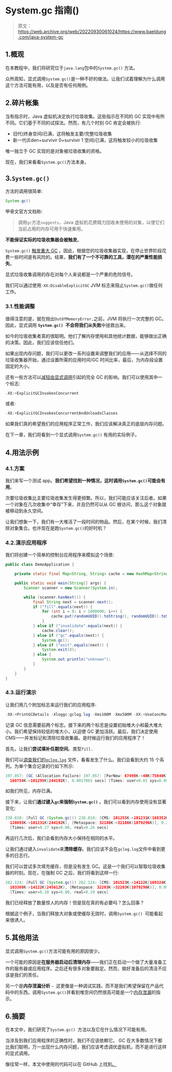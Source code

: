 # System.gc 指南()

> 原文：<https://web.archive.org/web/20220930061024/https://www.baeldung.com/java-system-gc>

## 1.概观

在本教程中，我们将研究位于`java.lang`包中的`System.gc()` 方法。

众所周知，显式调用`System.gc()`是一种不好的做法。让我们试着理解为什么调用这个方法可能有用，以及是否有任何用例。

## 2.碎片帐集

当有指示时，Java 虚拟机决定执行垃圾收集。这些指示在不同的 GC 实现中有所不同。它们基于不同的试探法。然而，有几个时刻 GC 肯定会被执行:

*   旧代(终身空间)已满，这将触发主要/完整垃圾收集
*   新一代(Eden+survivir 0+survivir 1 空间)已满，这将触发较小的垃圾收集

唯一独立于 GC 实现的是对象被垃圾收集的资格。

现在，我们来看看`System.gc()`方法本身。

## 3.`System.gc()`

方法的调用很简单:

```java
System.gc()
```

甲骨文官方文档称:

> 调用`gc`方法`suggests`，Java 虚拟机花费精力回收未使用的对象，以使它们当前占用的内存可用于快速重用。

**不能保证实际的垃圾收集器会被触发**。

`System.gc()` [触发重大 GC](https://web.archive.org/web/20220926184331/https://www.oracle.com/java/technologies/javase/gc-tuning-6.html#other_considerations) 。因此，根据您的垃圾收集器实现，在停止世界阶段花费一些时间是有风险的。结果，**我们有了一个不可靠的工具，潜在的严重性能损失**。

显式垃圾收集调用的存在对每个人来说都是一个严重的危险信号。

我们可以通过使用`-XX:DisableExplicitGC` JVM 标志来阻止`System.gc()`做任何工作。

### 3.1.性能调整

值得注意的是，就在抛出`OutOfMemoryError,`之前，JVM 将执行一次完整的 GC。因此，显式调用 **`System.gc() `不会将我们从失败**中拯救出来。

如今的垃圾收集者真的很聪明。他们了解内存使用和其他统计数据，能够做出正确的决策。因此，我们应该信任他们。

如果出现内存问题，我们可以更改一系列设置来调整我们的应用——从选择不同的垃圾收集器开始，通过设置所需的应用时间/GC 时间比率，最后，为内存段设置固定的大小。

还有一些方法可以[减轻由显式调用](https://web.archive.org/web/20220926184331/https://docs.oracle.com/javase/8/docs/technotes/guides/vm/cms-6.html)引起的完全 GC 的影响。我们可以使用其中一个标志:

```java
-XX:+ExplicitGCInvokesConcurrent
```

或者:

```java
-XX:+ExplicitGCInvokesConcurrentAndUnloadsClasses
```

如果我们真的希望我们的应用程序正常工作，我们应该解决真正的底层内存问题。

在下一章，我们将看到一个显式调用`System.gc()` 有用的实际例子。

## 4.用法示例

### 4.1.方案

我们来写一个测试 app。**我们希望找到一种情况，这时调用`System.gc()`可能会有用**。

次要垃圾收集比主要垃圾收集发生得更频繁。所以，我们可能应该关注后者。如果一个对象在几次收集中“幸存”下来，并且仍然可以从 GC 根访问，那么这个对象就被移动到永久空间。

让我们想象一下，我们有一大堆活了一段时间的物品。然后，在某个时候，我们清除对象集合。也许现在是跑`System.gc()`的好时机？

### 4.2.演示应用程序

我们将创建一个简单的控制台应用程序来模拟这个场景:

```java
public class DemoApplication {

    private static final Map<String, String> cache = new HashMap<String, String>();

    public static void main(String[] args) {
        Scanner scanner = new Scanner(System.in);

        while (scanner.hasNext()) {
            final String next = scanner.next();
            if ("fill".equals(next)) {
                for (int i = 0; i < 1000000; i++) { 
                    cache.put(randomUUID().toString(), randomUUID().toString()); 
                } 
            } else if ("invalidate".equals(next)) {
                cache.clear();
            } else if ("gc".equals(next)) {
                System.gc();
            } else if ("exit".equals(next)) {
                System.exit(0);
            } else {
                System.out.println("unknown");
            }
        }
    }
}
```

### 4.3.运行演示

让我们用几个附加标志来运行我们的应用程序:

```java
-XX:+PrintGCDetails -Xloggc:gclog.log -Xms100M -Xmx500M -XX:+UseConcMarkSweepGC
```

记录 GC 信息需要前两个标志。接下来的两个标志是设置初始堆大小和最大堆大小。我们希望保持较低的堆大小，以迫使 GC 更加活跃。最后，我们决定使用 CMS——并发标记和清除垃圾收集器。是时候运行我们的应用程序了！

首先，让我们**尝试填补任期空间**。类型`fill.`

我们可以[调查我们的`gclog.log`](/web/20220926184331/https://www.baeldung.com/java-verbose-gc) 文件，看看发生了什么。我们会看到大约 15 个系列。为单个集合记录的行如下所示:

```java
197.057: [GC (Allocation Failure) 197.057: [ParNew: 67498K->40K(75840K), 0.0016945 secs] 
  168754K->101295K(244192K), 0.0017865 secs] [Times: user=0.01 sys=0.00, real=0.00 secs] secs]
```

如我们所见，内存已满。

接下来，让我们**通过键入`gc`来强制`System.gc()`** 。我们可以看到内存使用没有显著变化:

```java
238.810: [Full GC (System.gc()) 238.810: [CMS: 101255K->101231K(168352K); 0.2634318 secs] 
  120693K->101231K(244192K), [Metaspace: 32186K->32186K(1079296K)], 0.2635908 secs] 
  [Times: user=0.27 sys=0.00, real=0.26 secs]
```

再运行几次后，我们会看到内存大小保持在相同的水平。

让我们通过键入`invalidate`来**清除缓存**。我们应该不会在`gclog.log`文件中看到更多的日志行。

我们可以尝试多次填充缓存，但是没有发生 GC。这是一个我们可以智取垃圾收集器的时刻。现在，在强制 GC 之后，我们将看到这样一行:

```java
262.124: [Full GC (System.gc()) 262.124: [CMS: 101523K->14122K(169324K); 0.0975656 secs] 
  103369K->14122K(245612K), [Metaspace: 32203K->32203K(1079296K)], 0.0977279 secs]
  [Times: user=0.10 sys=0.00, real=0.10 secs]
```

我们已经释放了数量惊人的内存！但是现在真的有必要吗？怎么回事？

根据这个例子，当我们释放大对象或使缓存无效时，调用`System.gc() `可能看起来很诱人。

## 5.其他用法

显式调用`System.gc()`方法可能有用的原因很少。

一个可能的原因是**在服务器启动后清理内存**——我们正在启动一个做了大量准备工作的服务器或应用程序。之后还有很多对象要敲定。然而，做好准备后的清洁不应该是我们的责任。

另一个是**内存泄漏分析** `— `这更像是一种调试实践，而不是我们希望保留在产品代码中的东西。调用`System.gc()`并看到堆空间仍然很高可能是一个[内存泄漏](/web/20220926184331/https://www.baeldung.com/java-memory-leaks)的指示。

## 6.摘要

在本文中，我们研究了`System.gc() `方法以及它在什么情况下可能有用。

当涉及到我们应用程序的正确性时，我们不应该依赖它。 GC 在大多数情况下都比我们聪明，万一出现什么内存问题，我们应该考虑调优虚拟机，而不是进行这样的显式调用。

像往常一样，本文中使用的代码可以在 GitHub 上找到[。](https://web.archive.org/web/20220926184331/https://github.com/eugenp/tutorials/tree/master/core-java-modules/core-java-jvm)